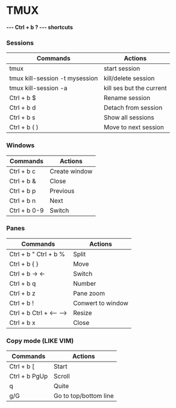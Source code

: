 # TMUX
__---  Ctrl + b ? --- shortcuts__


### Sessions

Commands |  Actions
--|--
tmux | start session
tmux kill-session -t mysession  | kill/delete session
tmux kill-session -a  | kill ses but the current
Ctrl + b $ | Rename session
Ctrl + b d | Detach from session
Ctrl + b s  | Show all sessions
Ctrl + b (  )  | Move to next session

### Windows

Commands |  Actions
--|--
Ctrl + b c | Create window
Ctrl + b & | Close
Ctrl + b p | Previous
Ctrl + b n | Next 
Ctrl + b  0-9| Switch

### Panes

Commands |  Actions
--|--
Ctrl + b "   Ctrl + b % | Split
Ctrl + b {    } | Move
Ctrl + b     -> <- | Switch 
Ctrl + b q | Number
Ctrl + b z | Pane zoom
Ctrl + b ! | Conwert to window 
Ctrl + b  Ctrl + <-- --> | Resize 
Ctrl + b x | Close

### Copy mode   (LIKE VIM)	

Commands |  Actions
--|--
Ctrl + b [ | Start
Ctrl + b PgUp |  Scroll
q | Quite
g/G | Go to top/bottom line




